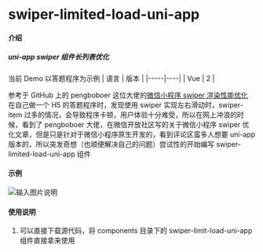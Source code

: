 # swiper-limited-load-uni-app

#### 介绍
##### uni-app swiper 组件长列表优化   
当前 Demo 以答题程序为示例
| 语言  | 版本 |
|-----|----|
| Vue | 2  |


  
参考于 GitHub 上的 pengboboer 这位大佬的[微信小程序 swiper 渲染性能优化](https://github.com/pengboboer/swiper-limited-load)   
在自己做一个 H5 的答题程序时，发现使用 swiper 实现左右滑动时，swiper-item 过多的情况，会导致程序卡顿，用户体验十分难受，所以在网上冲浪的时候，看到了 pengboboer 大佬，在微信开放社区写的关于微信小程序 swiper 优化文章，但是只是针对于微信小程序原生开发的，看到评论区蛮多人想要 uni-app 版本的，所以突发奇想（也顺便解决自己的问题）尝试性的开始编写 swiper-limited-load-uni-app 组件  

#### 示例
![输入图片说明](https://gitee.com/mwbdtth/swiper-limited-load-uni-app/raw/main/swiper.gif)

#### 使用说明

1.  可以直接下载源代码，将 components 目录下的 swiper-limit-load-uni-app 组件直接拿来使用
